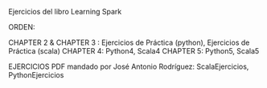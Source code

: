 Ejercicios del libro Learning Spark

ORDEN:

CHAPTER 2 & CHAPTER 3 : Ejercicios de Práctica (python), Ejercicios de Práctica (scala)
CHAPTER 4: Python4, Scala4
CHAPTER 5: Python5, Scala5

EJERCICIOS PDF mandado por José Antonio Rodríguez: ScalaEjercicios, PythonEjercicios
